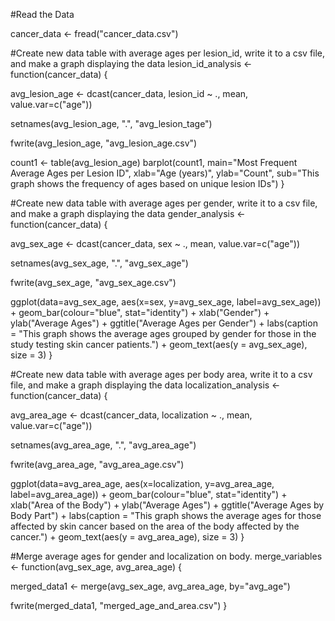#Read the Data

cancer_data <- fread("cancer_data.csv")



#Create new data table with average ages per lesion_id, write it to a csv file, and make a graph displaying the data 
lesion_id_analysis <- function(cancer_data) {

  avg_lesion_age <- dcast(cancer_data, lesion_id ~ ., mean, value.var=c("age"))
  
  setnames(avg_lesion_age, ".", "avg_lesion_tage")
  
  fwrite(avg_lesion_age, "avg_lesion_age.csv")
  
  count1 <- table(avg_lesion_age)
  barplot(count1, main="Most Frequent Average Ages per Lesion ID", xlab="Age (years)", ylab="Count", sub="This graph shows the frequency of   ages based on unique lesion IDs")
}




#Create new data table with average ages per gender, write it to a csv file, and make a graph displaying the data 
gender_analysis <- function(cancer_data) {

  avg_sex_age <- dcast(cancer_data, sex ~ ., mean, value.var=c("age"))
  
  setnames(avg_sex_age, ".", "avg_sex_age")
  
  fwrite(avg_sex_age, "avg_sex_age.csv")
  
  ggplot(data=avg_sex_age, aes(x=sex, y=avg_sex_age, label=avg_sex_age)) + geom_bar(colour="blue", stat="identity") + xlab("Gender") + ylab("Average Ages") + ggtitle("Average Ages per Gender") + labs(caption = "This graph shows the average ages grouped by gender for those in the study testing skin cancer patients.") + geom_text(aes(y = avg_sex_age), size = 3)
}




#Create new data table with average ages per body area, write it to a csv file, and make a graph displaying the data 
localization_analysis <- function(cancer_data) {

  avg_area_age <- dcast(cancer_data, localization ~ ., mean, value.var=c("age"))
  
  setnames(avg_area_age, ".", "avg_area_age")
  
  fwrite(avg_area_age, "avg_area_age.csv")
  
  ggplot(data=avg_area_age, aes(x=localization, y=avg_area_age, label=avg_area_age)) + geom_bar(colour="blue", stat="identity") + xlab("Area of the Body") + ylab("Average Ages") + ggtitle("Average Ages by Body Part") + labs(caption = "This graph shows the average ages for those affected by skin cancer based on the area of the body affected by the cancer.") + geom_text(aes(y = avg_area_age), size = 3)
}




#Merge average ages for gender and localization on body. 
merge_variables <- function(avg_sex_age, avg_area_age) {

  merged_data1 <- merge(avg_sex_age, avg_area_age, by="avg_age")
  
  fwrite(merged_data1, "merged_age_and_area.csv")
}

